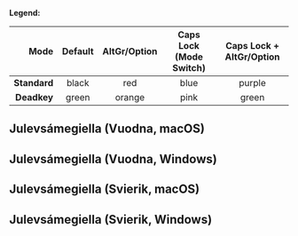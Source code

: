 **Legend:**

| Mode       | Default | AltGr/Option | Caps Lock (Mode Switch) | Caps Lock + AltGr/Option |
| ----------:|:-------:|:------------:|:-----------------------:|:------------------------:|
|**Standard**| black   | red          | blue                    | purple                   |
|**Deadkey** | green   | orange       | pink                    | green                    |


## Julevsámegiella (Vuodna, macOS)

  

## Julevsámegiella (Vuodna, Windows)

  

## Julevsámegiella (Svierik, macOS)

  

## Julevsámegiella (Svierik, Windows)

  
